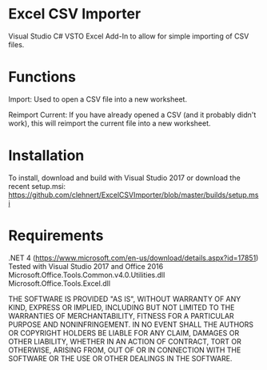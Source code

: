 # Excel CSV Importer

Visual Studio C# VSTO Excel Add-In to allow for simple importing of CSV files.

# Functions

Import: Used to open a CSV file into a new worksheet.

Reimport Current: If you have already opened a CSV (and it probably didn't work), this will reimport the current file into a new worksheet.

# Installation

To install, download and build with Visual Studio 2017 or download the recent setup.msi: https://github.com/clehnert/ExcelCSVImporter/blob/master/builds/setup.msi

# Requirements

.NET 4 (https://www.microsoft.com/en-us/download/details.aspx?id=17851)
Tested with Visual Studio 2017 and Office 2016
Microsoft.Office.Tools.Common.v4.0.Utilities.dll
Microsoft.Office.Tools.Excel.dll


THE SOFTWARE IS PROVIDED "AS IS", WITHOUT WARRANTY OF ANY KIND, EXPRESS OR IMPLIED, INCLUDING BUT NOT LIMITED TO THE WARRANTIES OF MERCHANTABILITY, FITNESS FOR A PARTICULAR PURPOSE AND NONINFRINGEMENT. IN NO EVENT SHALL THE AUTHORS OR COPYRIGHT HOLDERS BE LIABLE FOR ANY CLAIM, DAMAGES OR OTHER LIABILITY, WHETHER IN AN ACTION OF CONTRACT, TORT OR OTHERWISE, ARISING FROM, OUT OF OR IN CONNECTION WITH THE SOFTWARE OR THE USE OR OTHER DEALINGS IN THE SOFTWARE.